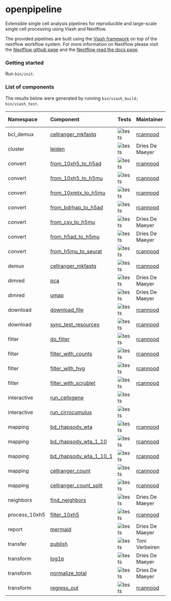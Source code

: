 openpipeline
================

<!-- README.md is generated by running 'quarto render README.qmd' -->

Extensible single cell analysis pipelines for reproducible and
large-scale single cell processing using Viash and Nextflow.

The provided pipelines are built using the [Viash
framework](http://www.viash.io) on top of the nextflow workflow system.
For more information on Nextflow please visit the [Nextflow github
page](https://github.com/nextflow-io/nextflow) and the [Nextflow read
the docs page](https://www.nextflow.io/docs/latest/index.html).

### Getting started

Run `bin/init`.

### List of components

The results below were generated by running
`bin/viash_build; bin/viash_test`.

<div class="cell-output-display">

| Namespace     | Component                                                                     | Tests                                                                         | Maintainer                              | Duration (s) |
|:--------------|:------------------------------------------------------------------------------|:------------------------------------------------------------------------------|:----------------------------------------|-------------:|
| bcl_demux     | [cellranger_mkfastq](src/bcl_demux/cellranger_mkfastq/config.vsh.yaml)        | ![tests](https://img.shields.io/badge/tests-SETUP%20FAIL!-red.png)            | [rcannood](https://github.com/rcannood) |            0 |
| cluster       | [leiden](src/cluster/leiden/config.vsh.yaml)                                  | ![tests](https://img.shields.io/badge/tests-1%20out%20of%201-brightgreen.png) | Dries De Maeyer                         |          391 |
| convert       | [from_10xh5_to_h5ad](src/convert/from_10xh5_to_h5ad/config.vsh.yaml)          | ![tests](https://img.shields.io/badge/tests-1%20out%20of%201-brightgreen.png) | [rcannood](https://github.com/rcannood) |          339 |
| convert       | [from_10xh5_to_h5mu](src/convert/from_10xh5_to_h5mu/config.vsh.yaml)          | ![tests](https://img.shields.io/badge/tests-1%20out%20of%201-brightgreen.png) | [rcannood](https://github.com/rcannood) |          381 |
| convert       | [from_10xmtx_to_h5mu](src/convert/from_10xmtx_to_h5mu/config.vsh.yaml)        | ![tests](https://img.shields.io/badge/tests-1%20out%20of%201-brightgreen.png) | [rcannood](https://github.com/rcannood) |          375 |
| convert       | [from_bdrhap_to_h5ad](src/convert/from_bdrhap_to_h5ad/config.vsh.yaml)        | ![tests](https://img.shields.io/badge/tests-1%20out%20of%201-brightgreen.png) | [rcannood](https://github.com/rcannood) |          380 |
| convert       | [from_csv_to_h5mu](src/convert/from_csv_to_h5mu/config.vsh.yaml)              | ![tests](https://img.shields.io/badge/tests-no%20tests-orange.png)            | Dries De Maeyer                         |           44 |
| convert       | [from_h5ad_to_h5mu](src/convert/from_h5ad_to_h5mu/config.vsh.yaml)            | ![tests](https://img.shields.io/badge/tests-1%20out%20of%201-brightgreen.png) | Dries De Maeyer                         |          344 |
| convert       | [from_h5mu_to_seurat](src/convert/from_h5mu_to_seurat/config.vsh.yaml)        | ![tests](https://img.shields.io/badge/tests-0%20out%20of%201-red.png)         | [rcannood](https://github.com/rcannood) |          349 |
| demux         | [cellranger_mkfastq](src/demux/cellranger_mkfastq/config.vsh.yaml)            | ![tests](https://img.shields.io/badge/tests-1%20out%20of%201-brightgreen.png) | [rcannood](https://github.com/rcannood) |          375 |
| dimred        | [pca](src/dimred/pca/config.vsh.yaml)                                         | ![tests](https://img.shields.io/badge/tests-1%20out%20of%201-brightgreen.png) | Dries De Maeyer                         |          393 |
| dimred        | [umap](src/dimred/umap/config.vsh.yaml)                                       | ![tests](https://img.shields.io/badge/tests-1%20out%20of%201-brightgreen.png) | Dries De Maeyer                         |          375 |
| download      | [download_file](src/download/download_file/config.vsh.yaml)                   | ![tests](https://img.shields.io/badge/tests-1%20out%20of%201-brightgreen.png) | [rcannood](https://github.com/rcannood) |          303 |
| download      | [sync_test_resources](src/download/sync_test_resources/config.vsh.yaml)       | ![tests](https://img.shields.io/badge/tests-1%20out%20of%201-brightgreen.png) | [rcannood](https://github.com/rcannood) |          317 |
| filter        | [do_filter](src/filter/do_filter/config.vsh.yaml)                             | ![tests](https://img.shields.io/badge/tests-1%20out%20of%201-brightgreen.png) | [rcannood](https://github.com/rcannood) |          392 |
| filter        | [filter_with_counts](src/filter/filter_with_counts/config.vsh.yaml)           | ![tests](https://img.shields.io/badge/tests-1%20out%20of%201-brightgreen.png) | [rcannood](https://github.com/rcannood) |          379 |
| filter        | [filter_with_hvg](src/filter/filter_with_hvg/config.vsh.yaml)                 | ![tests](https://img.shields.io/badge/tests-1%20out%20of%201-brightgreen.png) | [rcannood](https://github.com/rcannood) |          380 |
| filter        | [filter_with_scrublet](src/filter/filter_with_scrublet/config.vsh.yaml)       | ![tests](https://img.shields.io/badge/tests-1%20out%20of%201-brightgreen.png) | [rcannood](https://github.com/rcannood) |          392 |
| interactive   | [run_cellxgene](src/interactive/run_cellxgene/config.vsh.yaml)                | ![tests](https://img.shields.io/badge/tests-no%20tests-orange.png)            |                                         |           42 |
| interactive   | [run_cirrocumulus](src/interactive/run_cirrocumulus/config.vsh.yaml)          | ![tests](https://img.shields.io/badge/tests-no%20tests-orange.png)            |                                         |           47 |
| mapping       | [bd_rhapsody_wta](src/mapping/bd_rhapsody_wta/config.vsh.yaml)                | ![tests](https://img.shields.io/badge/tests-DNF-red.png)                      | [rcannood](https://github.com/rcannood) |           NA |
| mapping       | [bd_rhapsody_wta_1\_10](src/mapping/bd_rhapsody_wta_1_10/config.vsh.yaml)     | ![tests](https://img.shields.io/badge/tests-0%20out%20of%201-red.png)         | [rcannood](https://github.com/rcannood) |          394 |
| mapping       | [bd_rhapsody_wta_1\_10_1](src/mapping/bd_rhapsody_wta_1_10_1/config.vsh.yaml) | ![tests](https://img.shields.io/badge/tests-0%20out%20of%201-red.png)         | [rcannood](https://github.com/rcannood) |          391 |
| mapping       | [cellranger_count](src/mapping/cellranger_count/config.vsh.yaml)              | ![tests](https://img.shields.io/badge/tests-1%20out%20of%201-brightgreen.png) | [rcannood](https://github.com/rcannood) |          407 |
| mapping       | [cellranger_count_split](src/mapping/cellranger_count_split/config.vsh.yaml)  | ![tests](https://img.shields.io/badge/tests-no%20tests-orange.png)            | [rcannood](https://github.com/rcannood) |           42 |
| neighbors     | [find_neighbors](src/neighbors/find_neighbors/config.vsh.yaml)                | ![tests](https://img.shields.io/badge/tests-1%20out%20of%201-brightgreen.png) | Dries De Maeyer                         |          376 |
| process_10xh5 | [filter_10xh5](src/process_10xh5/filter_10xh5/config.vsh.yaml)                | ![tests](https://img.shields.io/badge/tests-1%20out%20of%201-brightgreen.png) | [rcannood](https://github.com/rcannood) |          391 |
| report        | [mermaid](src/report/mermaid/config.vsh.yaml)                                 | ![tests](https://img.shields.io/badge/tests-1%20out%20of%201-brightgreen.png) | Dries De Maeyer                         |          339 |
| transfer      | [publish](src/transfer/publish/config.vsh.yaml)                               | ![tests](https://img.shields.io/badge/tests-1%20out%20of%201-brightgreen.png) | Toni Verbeiren                          |          303 |
| transform     | [log1p](src/transform/log1p/config.vsh.yaml)                                  | ![tests](https://img.shields.io/badge/tests-1%20out%20of%201-brightgreen.png) | Dries De Maeyer                         |          391 |
| transform     | [normalize_total](src/transform/normalize_total/config.vsh.yaml)              | ![tests](https://img.shields.io/badge/tests-1%20out%20of%201-brightgreen.png) | Dries De Maeyer                         |          375 |
| transform     | [regress_out](src/transform/regress_out/config.vsh.yaml)                      | ![tests](https://img.shields.io/badge/tests-1%20out%20of%201-brightgreen.png) | [rcannood](https://github.com/rcannood) |          391 |

</div>
